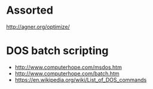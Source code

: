 # Assorted

http://agner.org/optimize/

# DOS batch scripting

- http://www.computerhope.com/msdos.htm
- http://www.computerhope.com/batch.htm
- https://en.wikipedia.org/wiki/List_of_DOS_commands
